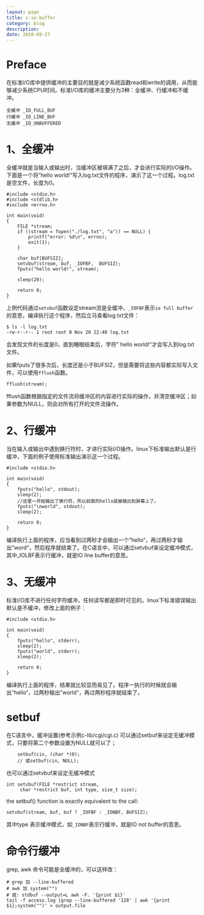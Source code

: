 ```yaml
---
layout: page
title: c-io-buffer
category: blog
description: 
date: 2018-09-27
---
```

# Preface
在标准I/O库中提供缓冲的主要目的就是减少系统函数read和write的调用，从而能够减少系统CPU时间。标准I/O库的缓冲主要分为3种：全缓冲、行缓冲和不缓冲。

    全缓冲 _IO_FULL_BUF
    行缓冲 _IO_LINE_BUF
    无缓冲 _IO_UNBUFFERED

# 1、全缓冲
全缓冲就是当输入或输出时，当缓冲区被填满了之后，才会进行实际的I/O操作。下面是一个将”hello world!“写入log.txt文件的程序，演示了这一个过程。log.txt是空文件，长度为0。

	#include <stdio.h>
	#include <stdlib.h>
	#include <errno.h>

	int main(void)
	{
	    FILE *stream;
	    if ((stream = fopen("./log.txt", "a")) == NULL) {
	        printf("error: %d\n", errno);
	        exit(1);
	    }

	    char buf[BUFSIZ];
	    setvbuf(stream, buf, _IOFBF,  BUFSIZ);
	    fputs("hello world!", stream);

	    sleep(20);

	    return 0;
	}

上例代码通过`setvbuf`函数设定stream流是全缓冲，`_IOFBF`表示`io full buffer`的意思，编译执行这个程序，然后立马查看log.txt文件：

	$ ls -l log.txt
	-rw-r--r-- 1 root root 0 Nov 20 22:40 log.txt

会发现文件的长度是0，直到睡眠结束后，字符” hello world!“才会写入到log.txt文件。

如果fputs了很多次后，长度还是小于BUFSIZ，但是需要将这些内容都实际写入文件，可以使用`fflush`函数。

	fflush(stream);

fflush函数根据指定的文件流将缓冲区的内容进行实际的操作，并清空缓冲区；如果参数为NULL，则会对所有打开的文件流操作。

# 2、行缓冲
当在输入或输出中遇到换行符时，才进行实际I/O操作。linux下标准输出默认是行缓冲，下面的例子使用标准输出演示这一个过程。

	#include <stdio.h>

	int main(void)
	{
	    fputs("hello", stdout);
	    sleep(2);
	    //这里一开始输出了换行符，所以前面的hello就被输出到屏幕上了。
	    fputs("\nworld", stdout);
	    sleep(2);

	    return 0;
	}

编译执行上面的程序，应当看到过两秒才会输出一个”hello“，再过两秒才输出”word“，然后程序就结束了。在C语言中，可以通过setvbuf来设定缓冲模式，其中_IOLBF表示行缓冲，就是IO line buffer的意思。

# 3、无缓冲
标准I/O库不进行任何字符缓冲，任何读写都是即时可见的。linux下标准错误输出默认是不缓冲，修改上面的例子：

	#include <stdio.h>

	int main(void)
	{
	    fputs("hello", stderr);
	    sleep(2);
	    fputs("world", stderr);
	    sleep(2);

	    return 0;
	}

编译执行上面的程序，结果就比较显而易见了。程序一执行的时候就会输出”hello“，过两秒输出”world“，再过两秒程序就结束了。

# setbuf
在C语言中，缓冲设置(参考示例c-lib/cgi/cgi.c)
可以通过setbuf来设定无缓冲模式，只要将第二个参数设置为NULL就可以了；

        setbuf(cin, (char *)0);
        // 或setbuf(cin, NULL);

也可以通过setvbuf来设定无缓冲模式

    int setvbuf(FILE *restrict stream,
         char *restrict buf, int type, size_t size);

the setbuf() function is exactly equivalent to the call:

    setvbuf(stream, buf, buf ? _IOFBF : _IONBF, BUFSIZ);

其中type 表示缓冲模式，如`_IONBF`表示行缓冲，就是IO not buffer的意思。

# 命令行缓冲
grep, awk 命令可能是全缓冲的，可以这样改：

    # grep 加 --line-buffered
    # awk 加 system("")
    # 或: stdbuf --output=L awk -F. '{print $1}'
    tail -f access.log |grep --line-buffered '128' | awk '{print $1};system("")' > output.file

